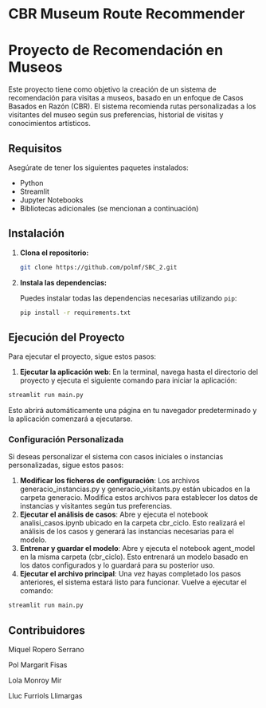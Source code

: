 # CBR Museum Route Recommender

# Proyecto de Recomendación en Museos

Este proyecto tiene como objetivo la creación de un sistema de recomendación para visitas a museos, basado en un enfoque de Casos Basados en Razón (CBR). El sistema recomienda rutas personalizadas a los visitantes del museo según sus preferencias, historial de visitas y conocimientos artísticos.

## Requisitos

Asegúrate de tener los siguientes paquetes instalados:

- Python 
- Streamlit
- Jupyter Notebooks
- Bibliotecas adicionales (se mencionan a continuación)

## Instalación

1. **Clona el repositorio:**

   ```bash
   git clone https://github.com/polmf/SBC_2.git
   ```
2. **Instala las dependencias:**

   Puedes instalar todas las dependencias necesarias utilizando `pip`:

   ```bash
   pip install -r requirements.txt
   ```
   
## Ejecución del Proyecto

Para ejecutar el proyecto, sigue estos pasos:
1.	**Ejecutar la aplicación web**:
  En la terminal, navega hasta el directorio del proyecto y ejecuta el siguiente comando para iniciar la aplicación:
   ```bash
   streamlit run main.py
   ```
  Esto abrirá automáticamente una página en tu navegador predeterminado y la aplicación comenzará a ejecutarse.
  
### Configuración Personalizada

Si deseas personalizar el sistema con casos iniciales o instancias personalizadas, sigue estos pasos:

1.	**Modificar los ficheros de configuración**:
Los archivos generacio_instancias.py y generacio_visitants.py están ubicados en la carpeta generacio. Modifica estos archivos para establecer los datos de instancias y visitantes según tus preferencias.
2.	**Ejecutar el análisis de casos**:
Abre y ejecuta el notebook analisi_casos.ipynb ubicado en la carpeta cbr_ciclo. Esto realizará el análisis de los casos y generará las instancias necesarias para el modelo.
3.	**Entrenar y guardar el modelo**:
Abre y ejecuta el notebook agent_model en la misma carpeta (cbr_ciclo). Esto entrenará un modelo basado en los datos configurados y lo guardará para su posterior uso.
4.	**Ejecutar el archivo principal**:
Una vez hayas completado los pasos anteriores, el sistema estará listo para funcionar. Vuelve a ejecutar el comando:
   ```bash
   streamlit run main.py
   ```

## Contribuidores
Miquel Ropero Serrano

Pol Margarit Fisas

Lola Monroy Mir

Lluc Furriols Llimargas

